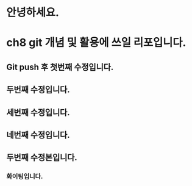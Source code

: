 # 안녕하세요.
# ch8 git 개념 및 활용에 쓰일 리포입니다.

## Git push 후 첫번째 수정입니다.
## 두번째 수정입니다.
## 세번째 수정입니다.
## 네번째 수정입니다.

## 두번째 수정본입니다.
### 화이팅입니다.
